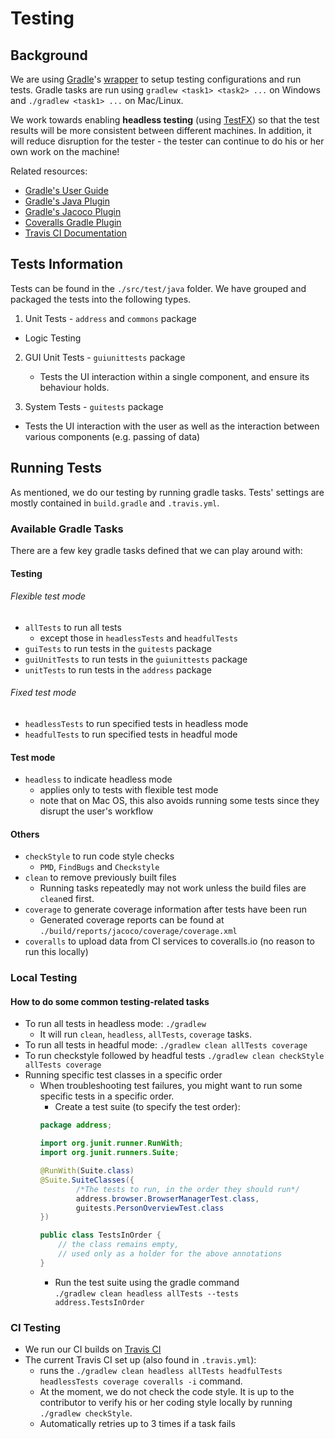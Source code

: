 # Testing

## Background
We are using [Gradle](https://docs.gradle.org/)'s [wrapper](https://docs.gradle.org/current/userguide/gradle_wrapper.html) to setup testing configurations and run tests.
Gradle tasks are run using `gradlew <task1> <task2> ...` on Windows and `./gradlew <task1> ...` on Mac/Linux.

We work towards enabling **headless testing** (using [TestFX](https://github.com/TestFX/TestFX)) so that the test results will be more consistent between different machines. In addition, it will reduce disruption for the tester - the tester can continue to do his or her own work on the machine!

Related resources:
 - [Gradle's User Guide](https://docs.gradle.org/current/userguide/userguide.html)
  - [Gradle's Java Plugin](https://docs.gradle.org/current/userguide/java_plugin.html)
  - [Gradle's Jacoco Plugin](https://docs.gradle.org/current/userguide/jacoco_plugin.html)
 - [Coveralls Gradle Plugin](https://github.com/kt3k/coveralls-gradle-plugin)
 - [Travis CI Documentation](https://docs.travis-ci.com/)


## Tests Information

Tests can be found in the `./src/test/java` folder. We have grouped and packaged the tests into the following types.

1. Unit Tests - `address` and `commons` package
  - Logic Testing

2. GUI Unit Tests - `guiunittests` package
    - Tests the UI interaction within a single component, and ensure its behaviour holds.

3. System Tests - `guitests` package
  - Tests the UI interaction with the user as well as the interaction between various components (e.g. passing of data)

## Running Tests

As mentioned, we do our testing by running gradle tasks.
Tests' settings are mostly contained in `build.gradle` and `.travis.yml`.

### Available Gradle Tasks
There are a few key gradle tasks defined that we can play around with:  
#### Testing
###### Flexible test mode
- `allTests` to run all tests
  - except those in `headlessTests` and `headfulTests`
- `guiTests` to run tests in the `guitests` package
- `guiUnitTests` to run tests in the `guiunittests` package
- `unitTests` to run tests in the `address` package

###### Fixed test mode
- `headlessTests` to run specified tests in headless mode
- `headfulTests` to run specified tests in headful mode


#### Test mode
- `headless` to indicate headless mode
  - applies only to tests with flexible test mode
  - note that on Mac OS, this also avoids running some tests since they disrupt the user's workflow

#### Others
- `checkStyle` to run code style checks
  - `PMD`, `FindBugs` and `Checkstyle`
- `clean` to remove previously built files
    - Running tasks repeatedly may not work unless the build files are `clean`ed first.
- `coverage` to generate coverage information after tests have been run
  - Generated coverage reports can be found at `./build/reports/jacoco/coverage/coverage.xml`
- `coveralls` to upload data from CI services to coveralls.io (no reason to run this locally)

### Local Testing
#### How to do some common testing-related tasks
- To run all tests in headless mode: `./gradlew`
  - It will run `clean`, `headless`, `allTests`, `coverage` tasks.
- To run all tests in headful mode: `./gradlew clean allTests coverage`
- To run checkstyle followed by headful tests `./gradlew clean checkStyle allTests coverage`
- Running specific test classes in a specific order
  - When troubleshooting test failures,
  you might want to run some specific tests in a specific order.  
    - Create a test suite (to specify the test order):
     ```java
     package address;

     import org.junit.runner.RunWith;
     import org.junit.runners.Suite;

     @RunWith(Suite.class)
     @Suite.SuiteClasses({
             /*The tests to run, in the order they should run*/
             address.browser.BrowserManagerTest.class,
             guitests.PersonOverviewTest.class
     })

     public class TestsInOrder {
         // the class remains empty,
         // used only as a holder for the above annotations
     }
     ```
    - Run the test suite using the gradle command <br>
   `./gradlew clean headless allTests --tests address.TestsInOrder`


### CI Testing
- We run our CI builds on [Travis CI](https://travis-ci.org/HubTurbo/addressbook)
- The current Travis CI set up (also found in `.travis.yml`):
  - runs the `./gradlew clean headless allTests headfulTests headlessTests coverage coveralls -i` command.
  - At the moment, we do not check the code style. It is up to the contributor to verify his or her coding style locally by running `./gradlew checkStyle`.
  - Automatically retries up to 3 times if a task fails
